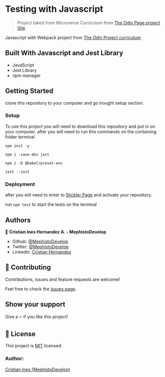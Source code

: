 # Testing with Javascript

> Project taked from Microverse Curriculum from [The Odin Page project Site](https://www.theodinproject.com/courses/javascript/lessons/testing-practice).

Javascript with Webpack project from [The Odin Project curriculum](https://www.theodinproject.com/courses/javascript/lessons/todo-list)

## Built With Javascript and Jest Library

- JavaScript
- Jest Library
- npm manager

## Getting Started

clone this repository to your computer and  go trought setup section.

### Setup

To use this project you will need to download this repository and put in on your computer.
after you will need to run this commands on the containing folder terminal

` npm init -y `

`npm i -save-dev jest`

`npm i -D @babel/preset-env`

`jest --init`



### Deployment


after you will need to enter to [Stickler Page](https://stickler-ci.com/) and activate your repository.

run `npm test` to start the tests on the terminal

## Authors

👤 **Cristian Ines Hernandez A. - MephistoDevelop**

- Github: [@MephistoDevelop](https://github.com/MephistoDevelop)
- Twitter: [@MephistoDevelop](https://twitter.com/MephistoDevelop)
- Linkedin: [Cristian Hernandez](https://www.linkedin.com/in/cristian-hernandez1992/)

## 🤝 Contributing

Contributions, issues and feature requests are welcome!

Feel free to check the [issues page](issues/).

## Show your support

Give a ⭐️ if you like this project!

## 📝 License

This project is [MIT](lic.url) licensed.

### Author:

[Cristian Ines (MephistoDevelop)](https://github.com/MephistoDevelop)
